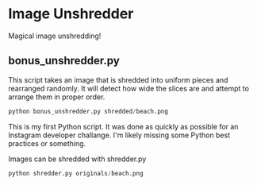 Image Unshredder
==========

Magical image unshredding!


## bonus_unshredder.py

This script takes an image that is shredded into uniform pieces and rearranged randomly. It will detect how wide the slices are and attempt to arrange them in proper order.

```python
python bonus_unshredder.py shredded/beach.png
```

This is my first Python script. It was done as quickly as possible for an Instagram developer challange. I'm likely missing some Python best practices or something.

Images can be shredded with shredder.py
```python
python shredder.py originals/beach.png
```
